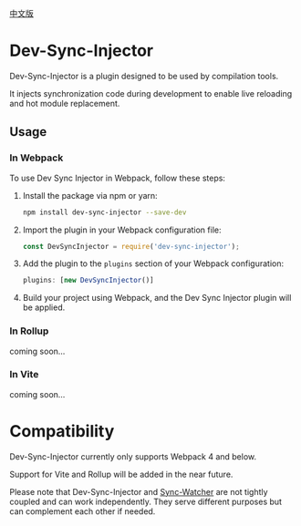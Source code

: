 [中文版](./README.cn.md)
# Dev-Sync-Injector


Dev-Sync-Injector is a plugin designed to be used by compilation tools.

It injects synchronization code during development to enable live reloading and hot module replacement.

## Usage

### In Webpack
To use Dev Sync Injector in Webpack, follow these steps:

1. Install the package via npm or yarn:
   ```bash
   npm install dev-sync-injector --save-dev

2. Import the plugin in your Webpack configuration file:
   ```javascript
   const DevSyncInjector = require('dev-sync-injector');
   
3. Add the plugin to the `plugins` section of your Webpack configuration:
   ```javascript
   plugins: [new DevSyncInjector()]

4. Build your project using Webpack, and the Dev Sync Injector plugin will be applied.

### In Rollup
coming soon...

### In Vite
coming soon...

# Compatibility
Dev-Sync-Injector currently only supports Webpack 4 and below.

Support for Vite and Rollup will be added in the near future.

Please note that Dev-Sync-Injector and [Sync-Watcher](https://www.npmjs.com/package/sync-watcher?activeTab=readme) are not tightly coupled and can work independently. They serve different purposes but can complement each other if needed.

